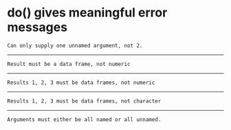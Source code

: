 # do() gives meaningful error messages

    Can only supply one unnamed argument, not 2.

---

    Result must be a data frame, not numeric

---

    Results 1, 2, 3 must be data frames, not numeric

---

    Results 1, 2, 3 must be data frames, not character

---

    Arguments must either be all named or all unnamed.

